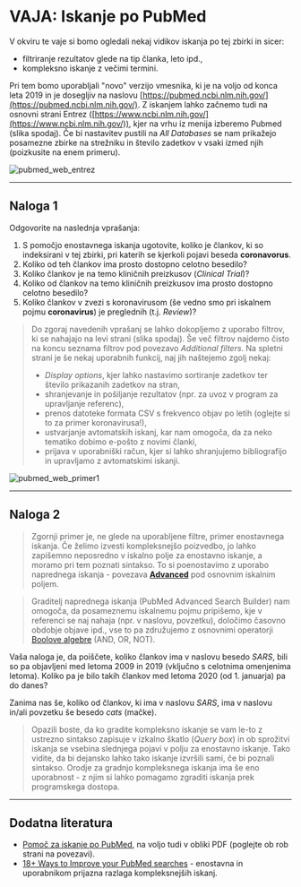# VAJA: Iskanje po PubMed

V okviru te vaje si bomo ogledali nekaj vidikov iskanja po tej zbirki in sicer:
* filtriranje rezultatov glede na tip članka, leto ipd.,
* kompleksno iskanje z večimi termini.

Pri tem bomo uporabljali "novo" verzijo vmesnika, ki je na voljo od konca leta 2019 in je dosegljiv na naslovu [https://pubmed.ncbi.nlm.nih.gov/](https://pubmed.ncbi.nlm.nih.gov/). Z iskanjem lahko začnemo tudi na osnovni strani Entrez ([https://www.ncbi.nlm.nih.gov/](https://www.ncbi.nlm.nih.gov/)), kjer na vrhu iz menija izberemo Pubmed (slika spodaj). Če bi nastavitev pustili na *All Databases* se nam prikažejo posamezne zbirke na strežniku in število zadetkov v vsaki izmed njih (poizkusite na enem primeru).

![pubmed_web_entrez](slike/pubmed_web_entrez.png)

---
## Naloga 1

Odgovorite na naslednja vprašanja:
1. S pomočjo enostavnega iskanja ugotovite, koliko je člankov, ki so indeksirani v tej zbirki, pri katerih se kjerkoli pojavi beseda **coronavorus**.
2. Koliko od teh člankov ima prosto dostopno celotno besedilo?
3. Koliko člankov je na temo kliničnih preizkusov (*Clinical Trial*)?
4. Koliko od člankov na temo kliničnih preizkusov ima prosto dostopno celotno besedilo?
5. Koliko člankov v zvezi s koronavirusom (še vedno smo pri iskalnem pojmu **coronavirus**) je preglednih (t.j. *Review*)?

> Do zgoraj navedenih vprašanj se lahko dokopljemo z uporabo filtrov, ki se nahajajo na levi strani (slika spodaj). Še več filtrov najdemo čisto na koncu seznama filtrov pod povezavo *Additional filters*. Na spletni strani je še nekaj uporabnih funkcij, naj jih naštejemo zgolj nekaj:
> * *Display options*, kjer lahko nastavimo sortiranje zadetkov ter število prikazanih zadetkov na stran,
> * shranjevanje in pošiljanje rezultatov (npr. za uvoz v program za upravljanje referenc),
> * prenos datoteke formata CSV s frekvenco objav po letih (oglejte si to za primer koronavirusa!),
> * ustvarjanje avtomatskih iskanj, kar nam omogoča, da za neko tematiko dobimo e-pošto z novimi članki,
> * prijava v uporabniški račun, kjer si lahko shranjujemo bibliografijo in upravljamo z avtomatskimi iskanji.

![pubmed_web_primer1](slike/pubmed_web_primer1.png)

---
## Naloga 2

>Zgornji primer je, ne glede na uporabljene filtre, primer enostavnega iskanja. Če želimo izvesti kompleksnejšo poizvedbo, jo lahko zapišemno neposredno v iskalno polje za enostavno iskanje, a moramo pri tem poznati sintakso. To si poenostavimo z uporabo naprednega iskanja - povezava [**Advanced**](https://pubmed.ncbi.nlm.nih.gov/advanced/) pod osnovnim iskalnim poljem.

> Graditelj naprednega iskanja (PubMed Advanced Search Builder) nam omogoča, da posameznemu iskalnemu pojmu pripišemo, kje v referenci se naj nahaja (npr. v naslovu, povzetku), določimo časovno obdobje objave ipd., vse to pa združujemo z osnovnimi operatorji [Boolove algebre](https://en.wikipedia.org/wiki/Boolean_algebra) (AND, OR, NOT).

Vaša naloga je, da poiščete, koliko člankov ima v naslovu besedo *SARS*, bili so pa objavljeni med letoma 2009 in 2019 (vključno s celotnima omenjenima letoma). Koliko pa je bilo takih člankov med letoma 2020 (od 1. januarja) pa do danes?

Zanima nas še, koliko od člankov, ki ima v naslovu *SARS*, ima v naslovu in/ali povzetku še besedo *cats* (mačke).

> Opazili boste, da ko gradite kompleksno iskanje se vam le-to z ustrezno sintakso zapisuje v izkalno škatlo (*Query box*) in ob sprožitvi iskanja se vsebina slednjega pojavi v polju za enostavno iskanje. Tako vidite, da bi dejansko lahko tako iskanje izvršili sami, če bi poznali sintakso. Orodje za gradnjo kompleksnega iskanja ima še eno uporabnost - z njim si lahko pomagamo zgraditi iskanja prek programskega dostopa.

---
## Dodatna literatura

* [Pomoč za iskanje po PubMed](https://www.ncbi.nlm.nih.gov/books/NBK3827/), na voljo tudi v obliki PDF (poglejte ob rob strani na povezavi).
* [18+ Ways to Improve your PubMed searches](https://bitesizebio.com/419/18-ways-to-improve-your-pubmed-searches/) - enostavna in uporabnikom prijazna razlaga kompleksnejših iskanj.